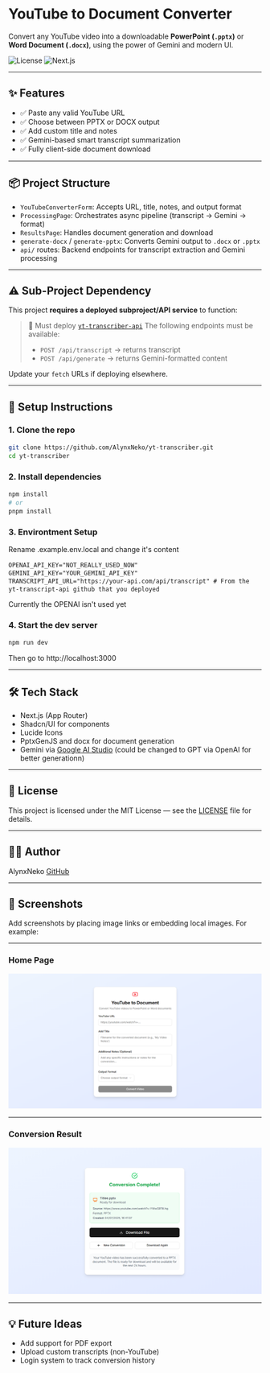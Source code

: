# YouTube to Document Converter

Convert any YouTube video into a downloadable **PowerPoint (`.pptx`)** or **Word Document (`.docx`)**, using the power of Gemini and modern UI.

![License](https://img.shields.io/badge/license-MIT-blue)
![Next.js](https://img.shields.io/badge/built%20with-Next.js-blue)

---

## ✨ Features

- ✅ Paste any valid YouTube URL
- ✅ Choose between PPTX or DOCX output
- ✅ Add custom title and notes
- ✅ Gemini-based smart transcript summarization
- ✅ Fully client-side document download

---

## 📦 Project Structure

- `YouTubeConverterForm`: Accepts URL, title, notes, and output format
- `ProcessingPage`: Orchestrates async pipeline (transcript → Gemini → format)
- `ResultsPage`: Handles document generation and download
- `generate-docx` / `generate-pptx`: Converts Gemini output to `.docx` or `.pptx`
- `api/` routes: Backend endpoints for transcript extraction and Gemini processing

---

## ⚠️ Sub-Project Dependency

This project **requires a deployed subproject/API service** to function:

> 🔗 Must deploy [`yt-transcriber-api`](https://github.com/AlynxNeko/yt-transcript-api) 
> The following endpoints must be available:
> - `POST /api/transcript` → returns transcript
> - `POST /api/generate` → returns Gemini-formatted content

Update your `fetch` URLs if deploying elsewhere.

---

## 🚀 Setup Instructions

### 1. Clone the repo

```bash
git clone https://github.com/AlynxNeko/yt-transcriber.git
cd yt-transcriber
```

### 2. Install dependencies
```bash
npm install
# or
pnpm install
```
### 3. Environtment Setup
Rename .example.env.local and change it's content
```env
OPENAI_API_KEY="NOT_REALLY_USED_NOW"
GEMINI_API_KEY="YOUR_GEMINI_API_KEY"
TRANSCRIPT_API_URL="https://your-api.com/api/transcript" # From the yt-transcript-api github that you deployed
```
Currently the OPENAI isn't used yet

### 4. Start the dev server
```bash
npm run dev
```
Then go to http://localhost:3000

---

## 🛠 Tech Stack
- Next.js (App Router)
- Shadcn/UI for components
- Lucide Icons
- PptxGenJS and docx for document generation
- Gemini via [Google AI Studio](https://aistudio.google.com/) (could be changed to GPT via OpenAI for better generationn)

---

## 📄 License
This project is licensed under the MIT License — see the [LICENSE](./LICENSE) file for details.

---

## 🙋‍♂️ Author
AlynxNeko
[GitHub](https://github.com/AlynxNeko)

---

## 📎 Screenshots
Add screenshots by placing image links or embedding local images. For example:

---

### Home Page
![Home Page](./screenshots/home.png)

---

### Conversion Result
![Result Page](./screenshots/result.png)

---

## 💡 Future Ideas
- Add support for PDF export
- Upload custom transcripts (non-YouTube)
- Login system to track conversion history

